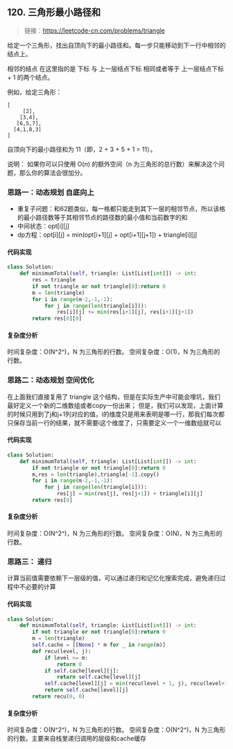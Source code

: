 ## 120. 三角形最小路径和
>链接：https://leetcode-cn.com/problems/triangle

给定一个三角形，找出自顶向下的最小路径和。每一步只能移动到下一行中相邻的结点上。

相邻的结点 在这里指的是 下标 与 上一层结点下标 相同或者等于 上一层结点下标 + 1 的两个结点。

例如，给定三角形：
```shell
[
     [2],
    [3,4],
   [6,5,7],
  [4,1,8,3]
]
```
自顶向下的最小路径和为 11（即，2 + 3 + 5 + 1 = 11）。

说明：
如果你可以只使用 O(n) 的额外空间（n 为三角形的总行数）来解决这个问题，那么你的算法会很加分。

### 思路一：动态规划 自底向上
- 重复子问题：和62题类似，每一格都只能走到其下一层的相邻节点，所以该格的最小路径数等于其相邻节点的路径数的最小值和当前数字的和
- 中间状态：opt[i][j]
- dp方程：opt[i][j] = min(opt[i+1][j] + opt[i+1][j+1]) + triangle[i][j]

#### 代码实现
```python
class Solution:
    def minimumTotal(self, triangle: List[List[int]]) -> int:
        res = triangle
        if not triangle or not triangle[0]:return 0
        m = len(triangle)
        for i in range(m-2,-1,-1):
            for j in range(len(triangle[i])):
                res[i][j] += min(res[i+1][j], res[i+1][j+1])
        return res[0][0]
```

#### 复杂度分析
时间复杂度：O(N^2^)，N 为三角形的行数。
空间复杂度：O(1)，N 为三角形的行数。

### 思路二：动态规划 空间优化
在上面我们直接复用了 triangle 这个结构，但是在实际生产中可能会埋坑，我们最好定义一个新的二维数组或者copy一份出来；
但是，我们可以发现，上面计算的时候只用到了j和j+1列对应的值，i的维度只是用来表明是哪一行，那我们每次都只保存当前一行的结果，就不需要i这个维度了，只需要定义一个一维数组就可以
#### 代码实现
```python
class Solution:
    def minimumTotal(self, triangle: List[List[int]]) -> int:
        if not triangle or not triangle[0]:return 0
        m,res = len(triangle),triangle[-1].copy()
        for i in range(m-2,-1,-1):
            for j in range(len(triangle[i])):
                res[j] = min(res[j], res[j+1]) + triangle[i][j]
        return res[0]
```

#### 复杂度分析
时间复杂度：O(N^2^)，N 为三角形的行数。
空间复杂度：O(N)，N 为三角形的行数。

### 思路三： 递归
计算当前值需要依赖下一层级的值，可以通过递归和记忆化搜索完成，避免递归过程中不必要的计算
#### 代码实现
```python
class Solution:
    def minimumTotal(self, triangle: List[List[int]]) -> int:
        if not triangle or not triangle[0]:return 0
        m = len(triangle)
        self.cache = [[None] * m for _ in range(m)]
        def recu(level, j):
            if level >= m:
                return 0
            if self.cache[level][j]:
                return self.cache[level][j]
            self.cache[level][j] = min(recu(level + 1, j), recu(level+1, j+1)) + triangle[level][j]
            return self.cache[level][j]
        return recu(0, 0)
```
#### 复杂度分析
时间复杂度：O(N^2^)，N 为三角形的行数。
空间复杂度：O(N^2^)，N 为三角形的行数。主要来自栈里递归调用的层级和cache缓存



